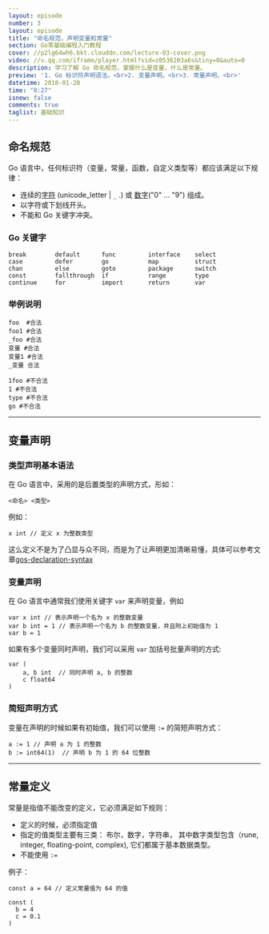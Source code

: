 ```yaml
---
layout: episode
number: 3
layout: episode
title: "命名规范，声明变量和常量"
section: Go零基础编程入门教程
cover: //p2lg64wh6.bkt.clouddn.com/lecture-03-cover.png
video: //v.qq.com/iframe/player.html?vid=z0536203a6s&tiny=0&auto=0
description: 学习了解 Go 命名规范，掌握什么是变量，什么是常量。
preview: '1. Go 标识符声明语法。<br>2. 变量声明。<br>3. 常量声明。<br>'
datetime: 2018-01-20
time: "8:27"
isnew: false
comments: true
taglist: 基础知识
---
```


## 命名规范

Go 语言中，任何标识符（变量，常量，函数，自定义类型等）都应该满足以下规律：

- 连续的[字符](https://golang.org/ref/spec#letter) (unicode_letter | `_` .) 或 [数字](https://golang.org/ref/spec#unicode_digit)("0" … "9") 组成。
- 以字符或下划线开头。
- 不能和 Go 关键字冲突。

### Go 关键字

```
break        default      func         interface    select
case         defer        go           map          struct
chan         else         goto         package      switch
const        fallthrough  if           range        type
continue     for          import       return       var
```

### 举例说明

```
foo  #合法
foo1 #合法
_foo #合法
变量 #合法
变量1 #合法
_变量 合法

1foo #不合法
1 #不合法
type #不合法
go #不合法

```

---

## 变量声明

### 类型声明基本语法

在 Go 语言中，采用的是后置类型的声明方式，形如：

```
<命名> <类型>
```

例如：

```
x int // 定义 x 为整数类型
```

这么定义不是为了凸显与众不同，而是为了让声明更加清晰易懂，具体可以参考文章[gos-declaration-syntax](https://blog.golang.org/gos-declaration-syntax)

### 变量声明

在 Go 语言中通常我们使用关键字 `var` 来声明变量，例如

```
var x int // 表示声明一个名为 x 的整数变量
var b int = 1 // 表示声明一个名为 b 的整数变量，并且附上初始值为 1
var b = 1
```

如果有多个变量同时声明，我们可以采用 `var` 加括号批量声明的方式:

```
var (
    a, b int  // 同时声明 a, b 的整数
    c float64
)
```

### 简短声明方式

变量在声明的时候如果有初始值，我们可以使用 `:=` 的简短声明方式：

```
a := 1 // 声明 a 为 1 的整数
b := int64(1)  // 声明 b 为 1 的 64 位整数
```

---

## 常量定义

常量是指值不能改变的定义，它必须满足如下规则：

- 定义的时候，必须指定值
- 指定的值类型主要有三类： 布尔，数字，字符串， 其中数字类型包含（rune, integer, floating-point, complex), 它们都属于基本数据类型。
- 不能使用 `:=`

例子：

```
const a = 64 // 定义常量值为 64 的值

const (
  b = 4
  c = 0.1
)
```
